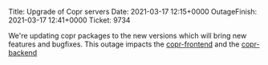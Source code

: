 Title: Upgrade of Copr servers
Date: 2021-03-17 12:15+0000
OutageFinish: 2021-03-17 12:41+0000
Ticket: 9734

We're updating copr packages to the new versions which will bring new
features and bugfixes. This outage impacts the [copr-frontend](https://copr.fedorainfracloud.org)
and the [copr-backend](https://copr-be.cloud.fedoraproject.org/)
